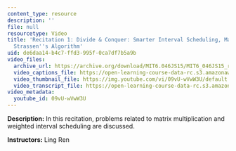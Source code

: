 ```yaml
---
content_type: resource
description: ''
file: null
resourcetype: Video
title: 'Recitation 1: Divide & Conquer: Smarter Interval Scheduling, Master Theorem,
  Strassen''s Algorithm'
uid: de6daa14-b4c7-ffd3-995f-0ca7df7b5a9b
video_files:
  archive_url: https://archive.org/download/MIT6.046JS15/MIT6_046JS15_rec01_300k.mp4
  video_captions_file: https://open-learning-course-data-rc.s3.amazonaws.com/6-046j-design-and-analysis-of-algorithms-spring-2015/bde7094b1cd45ba296d7a181cd17c531_09vU-wVwW3U.vtt
  video_thumbnail_file: https://img.youtube.com/vi/09vU-wVwW3U/default.jpg
  video_transcript_file: https://open-learning-course-data-rc.s3.amazonaws.com/6-046j-design-and-analysis-of-algorithms-spring-2015/e476c627f9e1b70a400494b13702e59d_09vU-wVwW3U.pdf
video_metadata:
  youtube_id: 09vU-wVwW3U
---
```


**Description:** In this recitation, problems related to matrix multiplication and weighted interval scheduling are discussed.

**Instructors:** Ling Ren